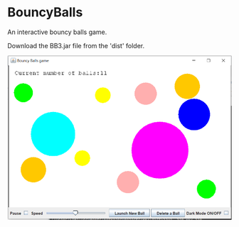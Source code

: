 # BouncyBalls
An interactive bouncy balls game.

Download the BB3.jar file from the 'dist' folder.

![Alt text](screenshot/img.png?raw=true "Dark Mode Off version")
